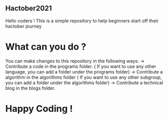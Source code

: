 ## Hactober2021

Hello coders !
This is a simple repository to help beginners start off their hactober journey

# What can you do ?
You can make changes to this repository in the following ways:
-> Contribute a code in the programs folder. 
  ( If you want to use any other language, you can add a folder under the programs folder) 
-> Contribute a algorithm in the algorithms folder
  ( If you want to use any other subgroup, you can add a folder under the algorithms folder) 
-> Contribute a technical blog in the blogs folder.
  
# Happy Coding !
